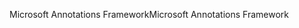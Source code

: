 <span data-ttu-id="9e3f2-101">Microsoft Annotations Framework</span><span class="sxs-lookup"><span data-stu-id="9e3f2-101">Microsoft Annotations Framework</span></span>